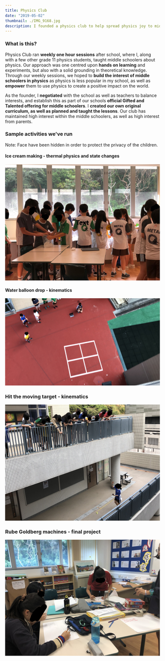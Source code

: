 ```yaml
---
title: Physics Club
date: "2019-05-02"
thumbnail: ./IMG_9168.jpg
description: I founded a physics club to help spread physics joy to middle schoolers.
---
```

### What is this?
Physics Club ran **weekly one hour sessions** after school, where I, along with a few other grade 11 physics students, taught middle schoolers about physics. Our approach was one centred upon **hands on learning** and experiments, but also with a solid grounding in theoretical knowledge. Through our weekly sessions, we hoped to **build the interest of middle schoolers in physics** as physics is less popular in my school, as well as **empower** them to use physics to create a positive impact on the world.

As the founder, I **negotiated** with the school as well as teachers to balance interests, and establish this as part of our schools **official Gifted and Talented offering for middle schoolers**. I **created our own original curriculum, as well as planned and taught the lessons**. Our club has maintained high interest within the middle schoolers, as well as high interest from parents.

### Sample activities we've run

Note: Face have been hidden in order to protect the privacy of the children.

#### Ice cream making - thermal physics and state changes

![ice cream making](./ice_cream_making.jpg)

#### Water balloon drop - kinematics

![water balloon drop](./balloon_drop.jpg)

### Hit the moving target - kinematics

![target drop](./target_drop.jpg)

### Rube Goldberg machines - final project

![rube goldberg machines](./rube_golberg_machines.jpg)
